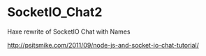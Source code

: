 # SocketIO_Chat2
Haxe rewrite of SocketIO Chat with Names

http://psitsmike.com/2011/09/node-js-and-socket-io-chat-tutorial/
